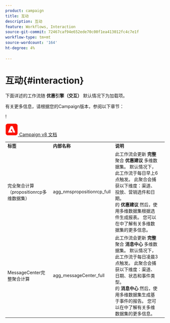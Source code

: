 ```yaml
---
product: campaign
title: 互动
description: 互动
feature: Workflows, Interaction
source-git-commit: 72467caf94e652ede70c00f1ea413012fc4c7e1f
workflow-type: tm+mt
source-wordcount: '164'
ht-degree: 4%

---
```



# 互动{#interaction}



下面详述的工作流随 **优惠引擎（交互）** 默认情况下为加载项。

有关更多信息，请根据您的Campaign版本，参阅以下章节：

!

![](assets/do-not-localize/v8.png)[  Campaign v8 文档](https://experienceleague.adobe.com/docs/campaign/campaign-v8/send/interaction/interaction.html)


<table> 
 <tbody> 
  <tr> 
   <td> <strong>标签</strong><br /> </td> 
   <td> <strong>内部名称</strong><br /> </td> 
   <td> <strong>说明</strong><br /> </td> 
  </tr> 
  <tr> 
   <td> <span class="uicontrol">完全聚合计算（propositionrcp多维数据集）</span> <br /> </td> 
   <td> <span class="uicontrol">agg_nmspropositionrcp_full</span> <br /> </td> 
   <td> 此工作流会更新 <strong>完整</strong> 聚合 <strong>优惠建议</strong> 多维数据集。 默认情况下，此工作流于每日早上6点触发。 此聚合会捕获以下维度：渠道、投放、营销选件和日期。<br /> 的 <strong>优惠建议</strong> 然后，使用多维数据集根据选件生成报表。 您可以在中了解有关多维数据集的更多信息。<br /> </td> 
  </tr> 
   <tr> 
   <td> <span class="uicontrol">MessageCenter完整聚合计算</span> <br /> </td> 
   <td> <span class="uicontrol">agg_messageCenter_full</span> <br /> </td> 
   <td> 此工作流会更新 <strong>完整</strong> 聚合 <strong>消息中心</strong> 多维数据集。 默认情况下，此工作流于每日凌晨3点触发。 此聚合会捕获以下维度：渠道、日期、状态和事件类型。<br /> 的 <strong>消息中心</strong> 然后，使用多维数据集生成基于事件的报告。 您可以在中了解有关多维数据集的更多信息。<br /> </td> 
   <td> <br /> </td> 
  </tr> 
 </tbody> 
</table>

